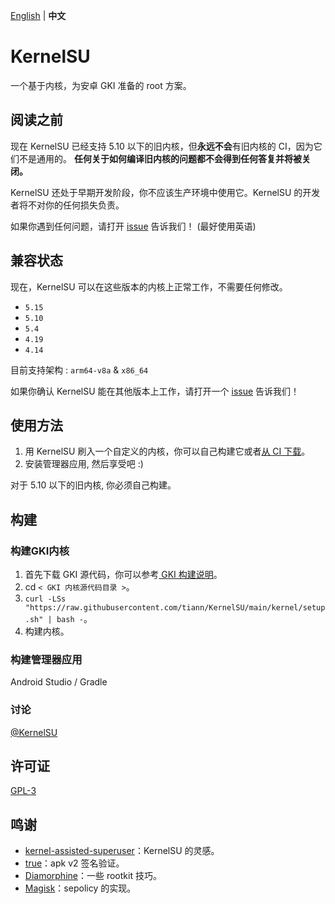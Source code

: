 [English](README.md) | **中文**

# KernelSU

一个基于内核，为安卓 GKI 准备的 root 方案。

## 阅读之前

现在 KernelSU 已经支持 5.10 以下的旧内核，但**永远不会**有旧内核的 CI，因为它们不是通用的。
**任何关于如何编译旧内核的问题都不会得到任何答复并将被关闭。**

KernelSU 还处于早期开发阶段，你不应该生产环境中使用它。KernelSU 的开发者将不对你的任何损失负责。

如果你遇到任何问题，请打开 [issue](https://github.com/tiann/KernelSU/issues) 告诉我们！ (最好使用英语)

## 兼容状态

现在，KernelSU 可以在这些版本的内核上正常工作，不需要任何修改。

- `5.15`
- `5.10`
- `5.4`
- `4.19`
- `4.14`

目前支持架构 : `arm64-v8a` & `x86_64`

如果你确认 KernelSU 能在其他版本上工作，请打开一个 [issue](https://github.com/tiann/KernelSU/issues) 告诉我们！

## 使用方法

1. 用 KernelSU 刷入一个自定义的内核，你可以自己构建它或者[从 CI 下载](https://github.com/tiann/KernelSU/actions)。
2. 安装管理器应用, 然后享受吧 :)

对于 5.10 以下的旧内核, 你必须自己构建。

## 构建

### 构建GKI内核

1. 首先下载 GKI 源代码，你可以参考[ GKI 构建说明](https://source.android.com/docs/setup/build/building-kernels)。
2. cd `< GKI 内核源代码目录 >`。
3. `curl -LSs "https://raw.githubusercontent.com/tiann/KernelSU/main/kernel/setup.sh" | bash -`。
4. 构建内核。

### 构建管理器应用

Android Studio / Gradle

### 讨论

[@KernelSU](https://t.me/KernelSU)

## 许可证

[GPL-3](http://www.gnu.org/copyleft/gpl.html)

## 鸣谢

- [kernel-assisted-superuser](https://git.zx2c4.com/kernel-assisted-superuser/about/)：KernelSU 的灵感。
- [true](https://github.com/brevent/genuine/)：apk v2 签名验证。
- [Diamorphine](https://github.com/m0nad/Diamorphine)：一些 rootkit 技巧。
- [Magisk](https://github.com/topjohnwu/Magisk)：sepolicy 的实现。

